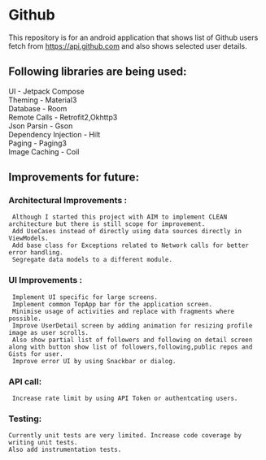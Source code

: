 # Github
This repository is for an android application that shows list of Github users fetch from https://api.github.com and also shows selected user details.

## Following libraries are being used:
   UI - Jetpack Compose  
   Theming - Material3  
   Database - Room  
   Remote Calls - Retrofit2,Okhttp3  
   Json Parsin - Gson  
   Dependency Injection - Hilt  
   Paging - Paging3  
   Image Caching - Coil  

## Improvements for future:  
### Architectural Improvements :  
     Although I started this project with AIM to implement CLEAN architecture but there is still scope for improvement.  
     Add UseCases instead of directly using data sources directly in ViewModels.  
     Add base class for Exceptions related to Network calls for better error handling.  
     Segregate data models to a different module.  

### UI Improvements :  
     Implement UI specific for large screens.   
     Implement common TopApp bar for the application screen.  
     Minimise usage of activities and replace with fragments where possible.  
     Improve UserDetail screen by adding animation for resizing profile image as user scrolls.  
     Also show partial list of followers and following on detail screen along with button show list of followers,following,public repos and Gists for user.  
     Improve error UI by using Snackbar or dialog.  

### API call:
     Increase rate limit by using API Token or authentcating users.  


### Testing:
    Currently unit tests are very limited. Increase code coverage by writing unit tests.  
    Also add instrumentation tests.  

  
